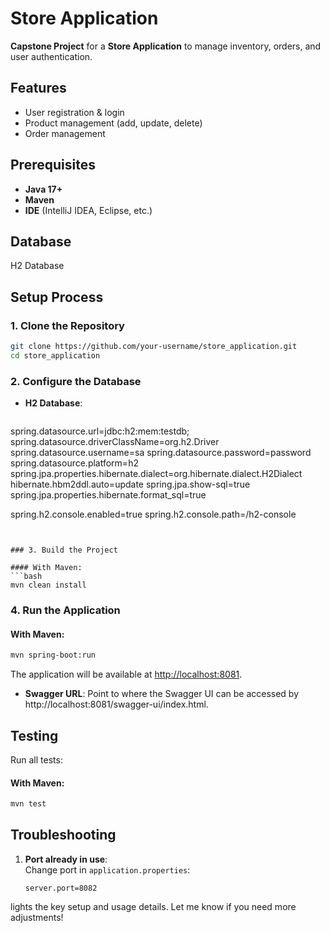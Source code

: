 # Store Application

**Capstone Project** for a **Store Application** to manage inventory, orders, and user authentication.

## Features
- User registration & login
- Product management (add, update, delete)
- Order management


## Prerequisites

- **Java 17+**
- **Maven**
- **IDE** (IntelliJ IDEA, Eclipse, etc.)

## Database 

H2 Database

## Setup Process

### 1. Clone the Repository

```bash
git clone https://github.com/your-username/store_application.git
cd store_application
```

### 2. Configure the Database

- **H2 Database**:
  ```properties
 spring.datasource.url=jdbc:h2:mem:testdb;
spring.datasource.driverClassName=org.h2.Driver
spring.datasource.username=sa
spring.datasource.password=password
spring.datasource.platform=h2
spring.jpa.properties.hibernate.dialect=org.hibernate.dialect.H2Dialect
hibernate.hbm2ddl.auto=update
spring.jpa.show-sql=true
spring.jpa.properties.hibernate.format_sql=true

spring.h2.console.enabled=true
spring.h2.console.path=/h2-console
  ```


### 3. Build the Project

#### With Maven:
```bash
mvn clean install
```


### 4. Run the Application

#### With Maven:
```bash
mvn spring-boot:run
```


The application will be available at [http://localhost:8081](http://localhost:8081).

- **Swagger URL**: Point to where the Swagger UI can be accessed by http://localhost:8081/swagger-ui/index.html.


## Testing

Run all tests:

#### With Maven:
```bash
mvn test
```



## Troubleshooting


1. **Port already in use**:  
   Change port in `application.properties`:
   ```properties
   server.port=8082
   ```

lights the key setup and usage details. Let me know if you need more adjustments!
